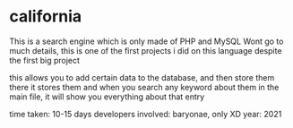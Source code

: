 # california
This is a search engine which is only made of PHP and MySQL 
Wont go to much details, this is one of the first projects i did on this language
despite the first big project

this allows you to add certain data to the database, and then store them there
it stores them and when you search any keyword about them in the main file, 
it will show you everything about that entry


time taken: 10-15 days
developers involved: baryonae, only XD
year: 2021
